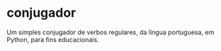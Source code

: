# conjugador
Um simples conjugador de verbos regulares, da língua portuguesa, em Python, para fins educacionais.
